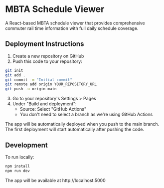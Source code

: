 # MBTA Schedule Viewer

A React-based MBTA schedule viewer that provides comprehensive commuter rail time information with full daily schedule coverage.

## Deployment Instructions

1. Create a new repository on GitHub
2. Push this code to your repository:
```bash
git init
git add .
git commit -m "Initial commit"
git remote add origin YOUR_REPOSITORY_URL
git push -u origin main
```

3. Go to your repository's Settings > Pages
4. Under "Build and deployment":
   - Source: Select "GitHub Actions"
   - You don't need to select a branch as we're using GitHub Actions

The app will be automatically deployed when you push to the main branch. The first deployment will start automatically after pushing the code.

## Development

To run locally:
```bash
npm install
npm run dev
```

The app will be available at http://localhost:5000
